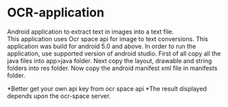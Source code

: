# OCR-application
Android application to extract text in images into a text file.  
This application uses Ocr space api for image to text conversions.
This application was build for android 5.0 and above.
In order to run the application, use supported version of android studio.
First of all copy all the java files into app>java folder.
Next copy the layout, drawable and string folders into res folder.
Now copy the android manifest xml file in manifests folder.

*Better get your own api key from ocr space api
*The result displayed depends upon the ocr-space server.
